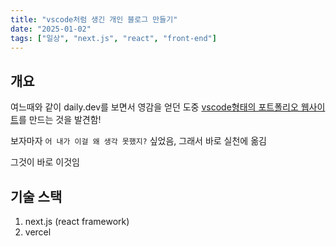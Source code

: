 ```yaml
---
title: "vscode처럼 생긴 개인 블로그 만들기"
date: "2025-01-02"
tags: ["일상", "next.js", "react", "front-end"]
---
```


## 개요

여느때와 같이 daily.dev를 보면서 영감을 얻던 도중 [vscode형태의 포트폴리오 웹사이트](https://vscode-portfolio.vercel.app/)를 만드는 것을 발견함!

보자마자 `어 내가 이걸 왜 생각 못했지?` 싶었음, 그래서 바로 실천에 옮김

그것이 바로 이것임

## 기술 스택

1. next.js (react framework)
2. vercel
